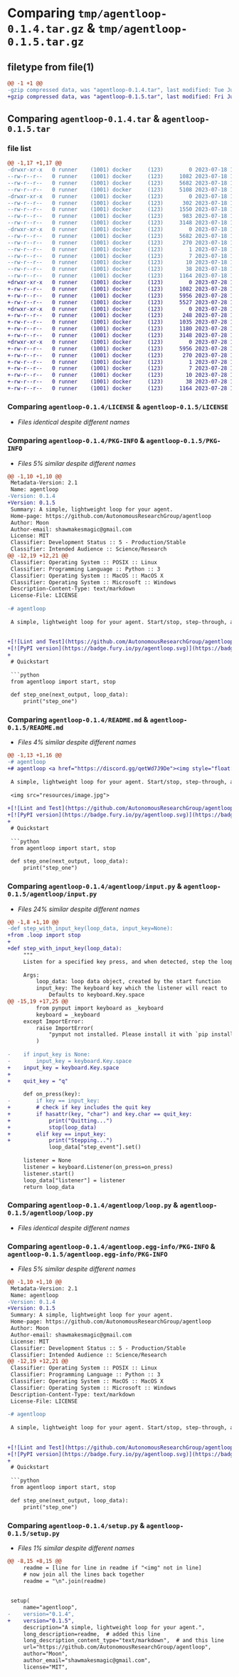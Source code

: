 # Comparing `tmp/agentloop-0.1.4.tar.gz` & `tmp/agentloop-0.1.5.tar.gz`

## filetype from file(1)

```diff
@@ -1 +1 @@
-gzip compressed data, was "agentloop-0.1.4.tar", last modified: Tue Jul 18 14:03:58 2023, max compression
+gzip compressed data, was "agentloop-0.1.5.tar", last modified: Fri Jul 28 11:10:45 2023, max compression
```

## Comparing `agentloop-0.1.4.tar` & `agentloop-0.1.5.tar`

### file list

```diff
@@ -1,17 +1,17 @@
-drwxr-xr-x   0 runner    (1001) docker     (123)        0 2023-07-18 14:03:58.948129 agentloop-0.1.4/
--rw-r--r--   0 runner    (1001) docker     (123)     1082 2023-07-18 14:03:46.000000 agentloop-0.1.4/LICENSE
--rw-r--r--   0 runner    (1001) docker     (123)     5682 2023-07-18 14:03:58.948129 agentloop-0.1.4/PKG-INFO
--rw-r--r--   0 runner    (1001) docker     (123)     5108 2023-07-18 14:03:46.000000 agentloop-0.1.4/README.md
-drwxr-xr-x   0 runner    (1001) docker     (123)        0 2023-07-18 14:03:58.948129 agentloop-0.1.4/agentloop/
--rw-r--r--   0 runner    (1001) docker     (123)      302 2023-07-18 14:03:46.000000 agentloop-0.1.4/agentloop/__init__.py
--rw-r--r--   0 runner    (1001) docker     (123)     1550 2023-07-18 14:03:46.000000 agentloop-0.1.4/agentloop/context.py
--rw-r--r--   0 runner    (1001) docker     (123)      983 2023-07-18 14:03:46.000000 agentloop-0.1.4/agentloop/input.py
--rw-r--r--   0 runner    (1001) docker     (123)     3148 2023-07-18 14:03:46.000000 agentloop-0.1.4/agentloop/loop.py
-drwxr-xr-x   0 runner    (1001) docker     (123)        0 2023-07-18 14:03:58.948129 agentloop-0.1.4/agentloop.egg-info/
--rw-r--r--   0 runner    (1001) docker     (123)     5682 2023-07-18 14:03:58.000000 agentloop-0.1.4/agentloop.egg-info/PKG-INFO
--rw-r--r--   0 runner    (1001) docker     (123)      270 2023-07-18 14:03:58.000000 agentloop-0.1.4/agentloop.egg-info/SOURCES.txt
--rw-r--r--   0 runner    (1001) docker     (123)        1 2023-07-18 14:03:58.000000 agentloop-0.1.4/agentloop.egg-info/dependency_links.txt
--rw-r--r--   0 runner    (1001) docker     (123)        7 2023-07-18 14:03:58.000000 agentloop-0.1.4/agentloop.egg-info/requires.txt
--rw-r--r--   0 runner    (1001) docker     (123)       10 2023-07-18 14:03:58.000000 agentloop-0.1.4/agentloop.egg-info/top_level.txt
--rw-r--r--   0 runner    (1001) docker     (123)       38 2023-07-18 14:03:58.948129 agentloop-0.1.4/setup.cfg
--rw-r--r--   0 runner    (1001) docker     (123)     1164 2023-07-18 14:03:46.000000 agentloop-0.1.4/setup.py
+drwxr-xr-x   0 runner    (1001) docker     (123)        0 2023-07-28 11:10:45.307945 agentloop-0.1.5/
+-rw-r--r--   0 runner    (1001) docker     (123)     1082 2023-07-28 11:10:35.000000 agentloop-0.1.5/LICENSE
+-rw-r--r--   0 runner    (1001) docker     (123)     5956 2023-07-28 11:10:45.307945 agentloop-0.1.5/PKG-INFO
+-rw-r--r--   0 runner    (1001) docker     (123)     5527 2023-07-28 11:10:35.000000 agentloop-0.1.5/README.md
+drwxr-xr-x   0 runner    (1001) docker     (123)        0 2023-07-28 11:10:45.307945 agentloop-0.1.5/agentloop/
+-rw-r--r--   0 runner    (1001) docker     (123)      248 2023-07-28 11:10:35.000000 agentloop-0.1.5/agentloop/__init__.py
+-rw-r--r--   0 runner    (1001) docker     (123)     1035 2023-07-28 11:10:35.000000 agentloop-0.1.5/agentloop/context.py
+-rw-r--r--   0 runner    (1001) docker     (123)     1180 2023-07-28 11:10:35.000000 agentloop-0.1.5/agentloop/input.py
+-rw-r--r--   0 runner    (1001) docker     (123)     3148 2023-07-28 11:10:35.000000 agentloop-0.1.5/agentloop/loop.py
+drwxr-xr-x   0 runner    (1001) docker     (123)        0 2023-07-28 11:10:45.307945 agentloop-0.1.5/agentloop.egg-info/
+-rw-r--r--   0 runner    (1001) docker     (123)     5956 2023-07-28 11:10:45.000000 agentloop-0.1.5/agentloop.egg-info/PKG-INFO
+-rw-r--r--   0 runner    (1001) docker     (123)      270 2023-07-28 11:10:45.000000 agentloop-0.1.5/agentloop.egg-info/SOURCES.txt
+-rw-r--r--   0 runner    (1001) docker     (123)        1 2023-07-28 11:10:45.000000 agentloop-0.1.5/agentloop.egg-info/dependency_links.txt
+-rw-r--r--   0 runner    (1001) docker     (123)        7 2023-07-28 11:10:45.000000 agentloop-0.1.5/agentloop.egg-info/requires.txt
+-rw-r--r--   0 runner    (1001) docker     (123)       10 2023-07-28 11:10:45.000000 agentloop-0.1.5/agentloop.egg-info/top_level.txt
+-rw-r--r--   0 runner    (1001) docker     (123)       38 2023-07-28 11:10:45.307945 agentloop-0.1.5/setup.cfg
+-rw-r--r--   0 runner    (1001) docker     (123)     1164 2023-07-28 11:10:35.000000 agentloop-0.1.5/setup.py
```

### Comparing `agentloop-0.1.4/LICENSE` & `agentloop-0.1.5/LICENSE`

 * *Files identical despite different names*

### Comparing `agentloop-0.1.4/PKG-INFO` & `agentloop-0.1.5/PKG-INFO`

 * *Files 5% similar despite different names*

```diff
@@ -1,10 +1,10 @@
 Metadata-Version: 2.1
 Name: agentloop
-Version: 0.1.4
+Version: 0.1.5
 Summary: A simple, lightweight loop for your agent.
 Home-page: https://github.com/AutonomousResearchGroup/agentloop
 Author: Moon
 Author-email: shawmakesmagic@gmail.com
 License: MIT
 Classifier: Development Status :: 5 - Production/Stable
 Classifier: Intended Audience :: Science/Research
@@ -12,19 +12,21 @@
 Classifier: Operating System :: POSIX :: Linux
 Classifier: Programming Language :: Python :: 3
 Classifier: Operating System :: MacOS :: MacOS X
 Classifier: Operating System :: Microsoft :: Windows
 Description-Content-Type: text/markdown
 License-File: LICENSE
 
-# agentloop
 
 A simple, lightweight loop for your agent. Start/stop, step-through, and more.
 
 
+[![Lint and Test](https://github.com/AutonomousResearchGroup/agentloop/actions/workflows/test.yml/badge.svg)](https://github.com/AutonomousResearchGroup/agentloop/actions/workflows/test.yml)
+[![PyPI version](https://badge.fury.io/py/agentloop.svg)](https://badge.fury.io/py/agentloop)
+
 # Quickstart
 
 ```python
 from agentloop import start, stop
 
 def step_one(next_output, loop_data):
     print("step_one")
```

### Comparing `agentloop-0.1.4/README.md` & `agentloop-0.1.5/README.md`

 * *Files 4% similar despite different names*

```diff
@@ -1,13 +1,16 @@
-# agentloop
+# agentloop <a href="https://discord.gg/qetWd7J9De"><img style="float: right" src="https://dcbadge.vercel.app/api/server/qetWd7J9De" alt=""></a>
 
 A simple, lightweight loop for your agent. Start/stop, step-through, and more.
 
 <img src="resources/image.jpg">
 
+[![Lint and Test](https://github.com/AutonomousResearchGroup/agentloop/actions/workflows/test.yml/badge.svg)](https://github.com/AutonomousResearchGroup/agentloop/actions/workflows/test.yml)
+[![PyPI version](https://badge.fury.io/py/agentloop.svg)](https://badge.fury.io/py/agentloop)
+
 # Quickstart
 
 ```python
 from agentloop import start, stop
 
 def step_one(next_output, loop_data):
     print("step_one")
```

### Comparing `agentloop-0.1.4/agentloop/input.py` & `agentloop-0.1.5/agentloop/input.py`

 * *Files 24% similar despite different names*

```diff
@@ -1,8 +1,10 @@
-def step_with_input_key(loop_data, input_key=None):
+from .loop import stop
+
+def step_with_input_key(loop_data):
     """
     Listen for a specified key press, and when detected, step the loop
 
     Args:
         loop_data: loop data object, created by the start function
         input_key: The keyboard key which the listener will react to
             Defaults to keyboard.Key.space
@@ -15,19 +17,25 @@
         from pynput import keyboard as _keyboard
         keyboard = _keyboard
     except ImportError:
         raise ImportError(
             "pynput not installed. Please install it with `pip install pynput`"
         )
 
-    if input_key is None:
-        input_key = keyboard.Key.space
+    input_key = keyboard.Key.space
+
+    quit_key = "q"
 
     def on_press(key):
-        if key == input_key:
+        # check if key includes the quit key
+        if hasattr(key, "char") and key.char == quit_key:
+            print("Quitting...")
+            stop(loop_data)
+        elif key == input_key:
+            print("Stepping...")
             loop_data["step_event"].set()
 
     listener = None
     listener = keyboard.Listener(on_press=on_press)
     listener.start()
     loop_data["listener"] = listener
     return loop_data
```

### Comparing `agentloop-0.1.4/agentloop/loop.py` & `agentloop-0.1.5/agentloop/loop.py`

 * *Files identical despite different names*

### Comparing `agentloop-0.1.4/agentloop.egg-info/PKG-INFO` & `agentloop-0.1.5/agentloop.egg-info/PKG-INFO`

 * *Files 5% similar despite different names*

```diff
@@ -1,10 +1,10 @@
 Metadata-Version: 2.1
 Name: agentloop
-Version: 0.1.4
+Version: 0.1.5
 Summary: A simple, lightweight loop for your agent.
 Home-page: https://github.com/AutonomousResearchGroup/agentloop
 Author: Moon
 Author-email: shawmakesmagic@gmail.com
 License: MIT
 Classifier: Development Status :: 5 - Production/Stable
 Classifier: Intended Audience :: Science/Research
@@ -12,19 +12,21 @@
 Classifier: Operating System :: POSIX :: Linux
 Classifier: Programming Language :: Python :: 3
 Classifier: Operating System :: MacOS :: MacOS X
 Classifier: Operating System :: Microsoft :: Windows
 Description-Content-Type: text/markdown
 License-File: LICENSE
 
-# agentloop
 
 A simple, lightweight loop for your agent. Start/stop, step-through, and more.
 
 
+[![Lint and Test](https://github.com/AutonomousResearchGroup/agentloop/actions/workflows/test.yml/badge.svg)](https://github.com/AutonomousResearchGroup/agentloop/actions/workflows/test.yml)
+[![PyPI version](https://badge.fury.io/py/agentloop.svg)](https://badge.fury.io/py/agentloop)
+
 # Quickstart
 
 ```python
 from agentloop import start, stop
 
 def step_one(next_output, loop_data):
     print("step_one")
```

### Comparing `agentloop-0.1.4/setup.py` & `agentloop-0.1.5/setup.py`

 * *Files 1% similar despite different names*

```diff
@@ -8,15 +8,15 @@
     readme = [line for line in readme if "<img" not in line]
     # now join all the lines back together
     readme = "\n".join(readme)
 
 
 setup(
     name="agentloop",
-    version="0.1.4",
+    version="0.1.5",
     description="A simple, lightweight loop for your agent.",
     long_description=readme,  # added this line
     long_description_content_type="text/markdown",  # and this line
     url="https://github.com/AutonomousResearchGroup/agentloop",
     author="Moon",
     author_email="shawmakesmagic@gmail.com",
     license="MIT",
```

